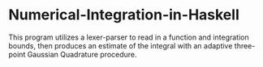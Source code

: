 # Numerical-Integration-in-Haskell

This program utilizes a lexer-parser to read in a function and integration bounds, then produces an estimate of the integral with an adaptive three-point Gaussian Quadrature procedure.

